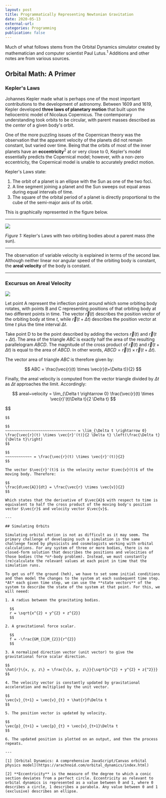 ```yaml
---
layout: post
title: Programmatically Representing Newtonian Gravitation
date: 2020-05-13
external-url:
categories: Programming
publication: false
---
```


Much of what follows stems from the Orbital Dynamics simulator created by mathematician and computer scientist Paul Lutus.$^{1}$ Additions and other notes are from various sources.

## Orbital Math: A Primer

### Kepler's Laws

Johannes Kepler made what is perhaps one of the most important contributions to the development of astronomy. Between 1609 and 1619, Kepler developed **three laws of planetary motion** that built upon the heliocentric model of Nicolaus Copernicus. The contemporary understanding took orbits to be circular, with parent masses described as the *center* of a given body's orbit. 

One of the more puzzling issues of the Copernican theory was the observation that the apparent velocity of the planets did not remain constant, but varied over time. Being that the orbits of most of the inner planets have an **eccentricity**$^{2}$ at or very close to 0, Kepler's model essentially predicts the Copernical model; however, with a non-zero eccentricity, the Copernical model is unable to accurately predict motion.

Kepler's Laws state:

1. The orbit of a planet is an ellipse with the Sun as one of the two foci.
2. A line segment joining a planet and the Sun sweeps out equal areas during equal intervals of time.
3. The square of the orbital period of a planet is directly proportional to the cube of the semi-major axis of its orbit.

This is graphically represented in the figure below.

---

![](Images/1280px-Kepler_laws_diagram.svg.png)

*Figure 1:* Kepler's Laws with two orbiting bodies about a parent mass (the sun).

---

The observation of variable velocity is explained in terms of the second law. Although neither linear nor angular speed of the orbiting body is constant, the **areal velocity** of the body is constant.

---
### Excursus on Areal Velocity

![](Images/ArealVelocity_with_curved_area.svg.png)

Let point A represent the inflection point around which some orbiting body rotates, with points B and C representing positions of that orbiting body at two different points in time. The vector $\vec{r}(t)$ describes the position vector of the orbiting body at time $t$, while $\vec{r}(t+\Delta t)$ describes the position vector at time $t$ plus the time interval $\Delta t$.

Take point D to be the point described by adding the vectors $\vec{r}(t)$ and $\vec{r}(t+\Delta t)$. The area of the triangle $ABC$ is exactly half the area of the resulting parallelogram $ABCD$. The magnitude of the cross product of $\vec{r}(t)$ and $\vec{r}(t+\Delta t)$ is equal to the area of $ABCD$. In other words, $ABCD = \vec{r}(t) \times \vec{r}(t+\Delta t)$.

The vector area of triangle $ABC$ is therefore given by:

$$
ABC = \frac{\vec{r}(t) \times \vec{r}(t+\Delta t)}{2}
$$

Finally, the areal velocity is computed from the vector triangle divided by $\Delta t$ as $\Delta t$ approaches the limit. Accordingly:

$$
areal~velocity = \lim_{\Delta t \rightarrow 0} \frac{\vec{r}(t) \times \vec{r}'(t)\Delta t}{2 \Delta t}
$$

$$
~~~~~~~~~~~~~~~~~~~~~~~~~~~~~~~~~~~~ = \lim_{\Delta t \rightarrow 0} \frac{\vec{r}(t) \times (\vec{r}'(t) + \vec{r}'\Delta t)}{2 \Delta t}
$$

$$
~~~~~~~~~~~~~~~~~~~~~~~~~~~~~~~~ = \lim_{\Delta t \rightarrow 0} \frac{\vec{r}(t) \times \vec{r}'(t)}{2 \Delta t} \left(\frac{\Delta t}{\Delta t}\right)
$$

$$
~~~~~~~~~~~~ = \frac{\vec{r}(t) \times \vec{r}'(t)}{2}
$$

The vector $\vec{r}'(t)$ is the velocity vector $\vec{v}(t)$ of the moving body. Therefore:

$$
\frac{d\vec{A}}{dt} = \frac{\vec{r} \times \vec{v}}{2}
$$

Which states that the derivative of $\vec{A}$ with respect to time is equivalent to half the cross product of the moving body's position vector $\vec{r}$ and velocity vector $\vec{v}$.

---

## Simulating Orbits

Simulating orbital motion is not as difficult as it may seem. The primary challenge of developing such a simulation is the same challenge faced by physicists and cosmologists working with orbital calculations. For any system of three or more bodies, there is no closed-form solution that describes the positions and velocities of those bodies (the *n*-body problem). Instead, we must constantly (re)calculate the relevant values at each point in time that the simulation runs.

To get us off the ground (heh), we have to set some initial conditions and then model the changes to the system at each susbequent time step. *At* each given time step, we can use the **state vectors** of the system to describe the state of the system at that point. For this, we will neeed:

1. A radius between the gravitating bodies.

  $$
  r = \sqrt{x^{2} + y^{2} + z^{2}}
  $$

2. A gravitational force scalar.

  $$
  f = -\frac{GM_{1}M_{2}}{r^{2}}
  $$

3. A normalized direction vector (unit vector) to give the gravitational force scalar direction.

$$
\hat{r}\{x, y, z\} = \frac{\{x, y, z\}}{\sqrt{x^{2} + y^{2} + z{^2}}}
$$

4. The velocity vector is constantly updated by gravitational acceleration and multiplied by the unit vector.

$$
\vec{v}_{t+1} = \vec{v}_{t} + \hat{r}f\Delta t
$$

5. The position vector is updated by velocity.

$$
\vec{p}_{t+1} = \vec{p}_{t} + \vec{v}_{t+1}\Delta t
$$

6. The updated position is plotted on an output, and then the process repeats.

---

[1] [Orbital Dynamics: A comprehensive JavaScript/Canvas orbital physics model](https://arachnoid.com/orbital_dynamics/index.html)

[2] **Eccentricity** is the measure of the degree to which a conic section deviates from a perfect circle. Eccentricity as relevant to orbital dynamics is represented as a value between 0 and 1, where 0 describes a circle, 1 describes a parabola. Any value between 0 and 1 (exclusive) describes an ellipse.
